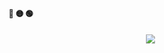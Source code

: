 

 <p align="left"><b><pwn>🔴 🟡 🟢</pwn></b></p>
 <p>
 <h3 align="center">



<img src="https://readme-typing-svg.demolab.com/?lines=$+Hello,++World+:)&font=Fira%20Code&center=true&width=440&height=45&color=f75c7e&vCenter=true&pause=10&size=22" />


<br>
</br>
</h3>
</p>



